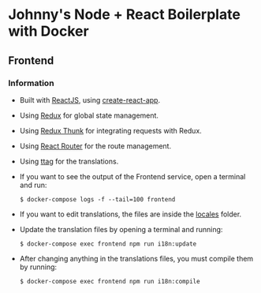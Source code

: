 # Johnny's Node + React Boilerplate with Docker

## Frontend

### Information

- Built with [ReactJS](https://reactjs.org/), using [create-react-app](https://reactjs.org/docs/create-a-new-react-app.html).

- Using [Redux](https://redux.js.org/) for global state management.

- Using [Redux Thunk](https://github.com/reduxjs/redux-thunk) for integrating requests with Redux.

- Using [React Router](https://reacttraining.com/react-router/) for the route management.

- Using [ttag](https://ttag.js.org/) for the translations.

- If you want to see the output of the Frontend service, open a terminal and run:

  ```
  $ docker-compose logs -f --tail=100 frontend
  ```

- If you want to edit translations, the files are inside the [locales](/frontend/src/config/i18n/locales) folder.

- Update the translation files by opening a terminal and running:

  ```
  $ docker-compose exec frontend npm run i18n:update
  ```

- After changing anything in the translations files, you must compile them by running:

  ```
  $ docker-compose exec frontend npm run i18n:compile
  ```
